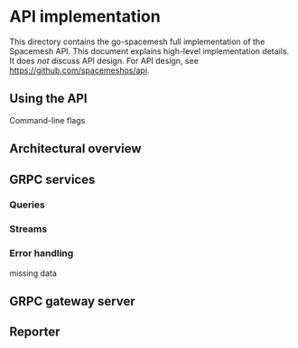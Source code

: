 # API implementation

This directory contains the go-spacemesh full implementation of the Spacemesh API. This document explains high-level implementation details. It does _not_ discuss API design. For API design, see https://github.com/spacemeshos/api.

## Using the API

Command-line flags

## Architectural overview

## GRPC services

### Queries

### Streams

### Error handling

missing data

## GRPC gateway server

## Reporter

